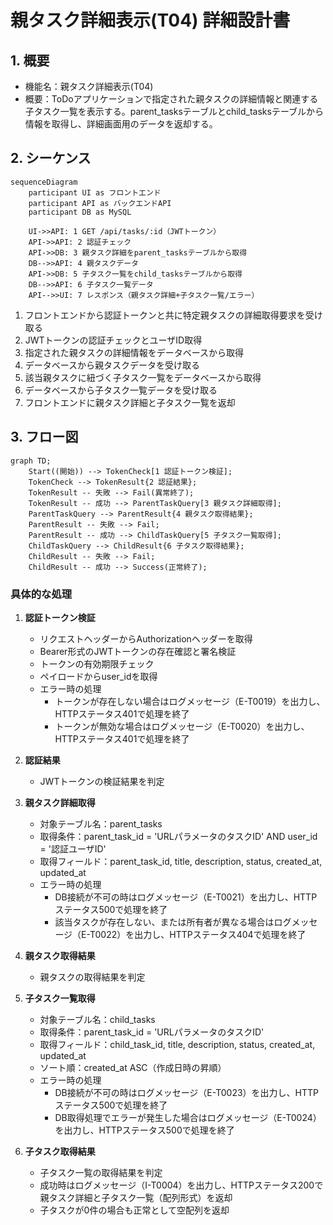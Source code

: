 # 親タスク詳細表示(T04) 詳細設計書

## 1. 概要
- 機能名：親タスク詳細表示(T04)
- 概要：ToDoアプリケーションで指定された親タスクの詳細情報と関連する子タスク一覧を表示する。parent_tasksテーブルとchild_tasksテーブルから情報を取得し、詳細画面用のデータを返却する。

## 2. シーケンス
```mermaid
sequenceDiagram
    participant UI as フロントエンド
    participant API as バックエンドAPI
    participant DB as MySQL

    UI->>API: 1 GET /api/tasks/:id（JWTトークン）
    API->>API: 2 認証チェック
    API->>DB: 3 親タスク詳細をparent_tasksテーブルから取得
    DB-->>API: 4 親タスクデータ
    API->>DB: 5 子タスク一覧をchild_tasksテーブルから取得
    DB-->>API: 6 子タスク一覧データ
    API-->>UI: 7 レスポンス（親タスク詳細+子タスク一覧/エラー）
```

1. フロントエンドから認証トークンと共に特定親タスクの詳細取得要求を受け取る
2. JWTトークンの認証チェックとユーザID取得
3. 指定された親タスクの詳細情報をデータベースから取得
4. データベースから親タスクデータを受け取る
5. 該当親タスクに紐づく子タスク一覧をデータベースから取得
6. データベースから子タスク一覧データを受け取る
7. フロントエンドに親タスク詳細と子タスク一覧を返却

## 3. フロー図
```mermaid
graph TD;
    Start((開始)) --> TokenCheck[1 認証トークン検証];
    TokenCheck --> TokenResult{2 認証結果};
    TokenResult -- 失敗 --> Fail(異常終了);
    TokenResult -- 成功 --> ParentTaskQuery[3 親タスク詳細取得];
    ParentTaskQuery --> ParentResult{4 親タスク取得結果};
    ParentResult -- 失敗 --> Fail;
    ParentResult -- 成功 --> ChildTaskQuery[5 子タスク一覧取得];
    ChildTaskQuery --> ChildResult{6 子タスク取得結果};
    ChildResult -- 失敗 --> Fail;
    ChildResult -- 成功 --> Success(正常終了);
```

### 具体的な処理
1. **認証トークン検証**
    - リクエストヘッダーからAuthorizationヘッダーを取得
    - Bearer形式のJWTトークンの存在確認と署名検証
    - トークンの有効期限チェック
    - ペイロードからuser_idを取得
    - エラー時の処理
        - トークンが存在しない場合はログメッセージ（E-T0019）を出力し、HTTPステータス401で処理を終了
        - トークンが無効な場合はログメッセージ（E-T0020）を出力し、HTTPステータス401で処理を終了

2. **認証結果**
    - JWTトークンの検証結果を判定

3. **親タスク詳細取得**
    - 対象テーブル名：parent_tasks
    - 取得条件：parent_task_id = 'URLパラメータのタスクID' AND user_id = '認証ユーザID'
    - 取得フィールド：parent_task_id, title, description, status, created_at, updated_at
    - エラー時の処理
        - DB接続が不可の時はログメッセージ（E-T0021）を出力し、HTTPステータス500で処理を終了
        - 該当タスクが存在しない、または所有者が異なる場合はログメッセージ（E-T0022）を出力し、HTTPステータス404で処理を終了

4. **親タスク取得結果**
    - 親タスクの取得結果を判定

5. **子タスク一覧取得**
    - 対象テーブル名：child_tasks
    - 取得条件：parent_task_id = 'URLパラメータのタスクID'
    - 取得フィールド：child_task_id, title, description, status, created_at, updated_at
    - ソート順：created_at ASC（作成日時の昇順）
    - エラー時の処理
        - DB接続が不可の時はログメッセージ（E-T0023）を出力し、HTTPステータス500で処理を終了
        - DB取得処理でエラーが発生した場合はログメッセージ（E-T0024）を出力し、HTTPステータス500で処理を終了

6. **子タスク取得結果**
    - 子タスク一覧の取得結果を判定
    - 成功時はログメッセージ（I-T0004）を出力し、HTTPステータス200で親タスク詳細と子タスク一覧（配列形式）を返却
    - 子タスクが0件の場合も正常として空配列を返却